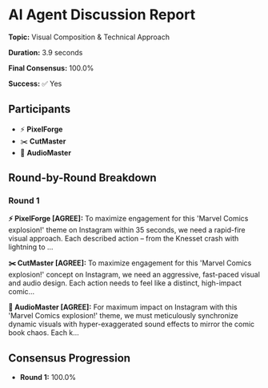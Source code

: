 # AI Agent Discussion Report

**Topic:** Visual Composition & Technical Approach

**Duration:** 3.9 seconds

**Final Consensus:** 100.0%

**Success:** ✅ Yes

## Participants

- ⚡ **PixelForge**
- ✂️ **CutMaster**
- 🎵 **AudioMaster**

## Round-by-Round Breakdown

### Round 1

**⚡ PixelForge [AGREE]:** To maximize engagement for this 'Marvel Comics explosion!' theme on Instagram within 35 seconds, we need a rapid-fire visual approach. Each described action – from the Knesset crash with lightning to ...

**✂️ CutMaster [AGREE]:** To maximize engagement for this 'Marvel Comics explosion!' concept on Instagram, we need an aggressive, fast-paced visual and audio design. Each action needs to feel like a distinct, high-impact comic...

**🎵 AudioMaster [AGREE]:** For maximum impact on Instagram with this 'Marvel Comics explosion!' theme, we must meticulously synchronize dynamic visuals with hyper-exaggerated sound effects to mirror the comic book chaos. Each k...

## Consensus Progression

- **Round 1:** 100.0%
